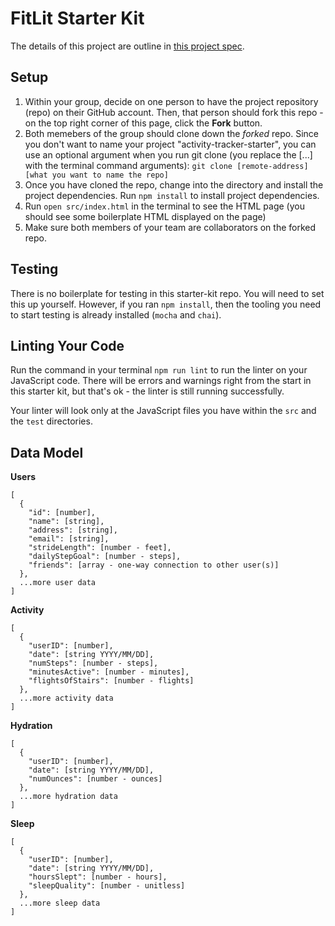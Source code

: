 # FitLit Starter Kit

The details of this project are outline in [this project spec](http://frontend.turing.io/projects/fitlit.html).

## Setup

1. Within your group, decide on one person to have the project repository (repo) on their GitHub account. Then, that person should fork this repo - on the top right corner of this page, click the **Fork** button.
1. Both memebers of the group should clone down the _forked_ repo. Since you don't want to name your project "activity-tracker-starter", you can use an optional argument when you run git clone (you replace the [...] with the terminal command arguments): `git clone [remote-address] [what you want to name the repo]`
1. Once you have cloned the repo, change into the directory and install the project dependencies. Run `npm install` to install project dependencies.
1. Run `open src/index.html` in the terminal to see the HTML page (you should see some boilerplate HTML displayed on the page)
1. Make sure both members of your team are collaborators on the forked repo.

## Testing

There is no boilerplate for testing in this starter-kit repo. You will need to set this up yourself. However, if you ran `npm install`, then the tooling you need to start testing is already installed (`mocha` and `chai`).

## Linting Your Code

Run the command in your terminal `npm run lint` to run the linter on your JavaScript code. There will be errors and warnings right from the start in this starter kit, but that's ok - the linter is still running successfully.

Your linter will look only at the JavaScript files you have within the `src` and the `test` directories.

## Data Model

**Users**

```
[
  {
    "id": [number],
    "name": [string],
    "address": [string],
    "email": [string],
    "strideLength": [number - feet],
    "dailyStepGoal": [number - steps],
    "friends": [array - one-way connection to other user(s)]
  },
  ...more user data
]
```

**Activity**

```
[
  {
    "userID": [number],
    "date": [string YYYY/MM/DD],
    "numSteps": [number - steps],
    "minutesActive": [number - minutes],
    "flightsOfStairs": [number - flights]
  },
  ...more activity data
]
```

**Hydration**

```
[
  {
    "userID": [number],
    "date": [string YYYY/MM/DD],
    "numOunces": [number - ounces]
  },
  ...more hydration data
]
```

**Sleep**

```
[
  {
    "userID": [number],
    "date": [string YYYY/MM/DD],
    "hoursSlept": [number - hours],
    "sleepQuality": [number - unitless]
  },
  ...more sleep data
]
```


